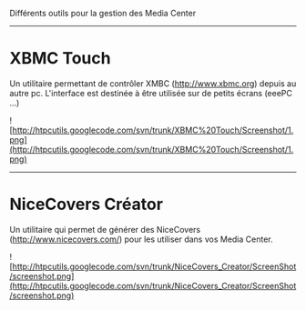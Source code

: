 Différents outils pour la gestion des Media Center


---

# XBMC Touch #
Un utilitaire permettant de contrôler XMBC (http://www.xbmc.org) depuis au autre pc.
L'interface est destinée à être utilisée sur de petits écrans (eeePC ...)

![http://htpcutils.googlecode.com/svn/trunk/XBMC%20Touch/Screenshot/1.png](http://htpcutils.googlecode.com/svn/trunk/XBMC%20Touch/Screenshot/1.png)



---

# NiceCovers Créator #
Un utilitaire qui permet de générer des NiceCovers (http://www.nicecovers.com/) pour les utiliser dans vos Media Center.

![http://htpcutils.googlecode.com/svn/trunk/NiceCovers_Creator/ScreenShot/screenshot.png](http://htpcutils.googlecode.com/svn/trunk/NiceCovers_Creator/ScreenShot/screenshot.png)